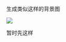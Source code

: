 生成类似这样的背景图

![](https://www.notion.so/image/https%3A%2F%2Fs3-us-west-2.amazonaws.com%2Fsecure.notion-static.com%2Ffb7cd8ff-a84a-4aa2-a628-6bed9c36efed%2Fsbg01.png?table=block&id=7bb070dc-139f-41e3-9bdd-b56b7c31d001&width=3840&cache=v2)

暂时先这样
